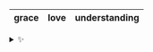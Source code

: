 | grace | love | understanding |
| :---: | :--: | :-----------: |

<details>
  <summary>✨</summary>
  These words are chosen at random each day. New words will appear here tomorrow morning.
</details>